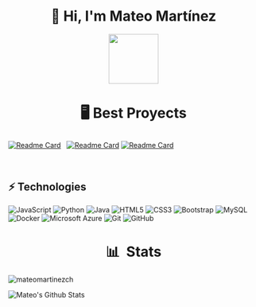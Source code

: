 ### <h1 align ="center">👋 Hi, I'm Mateo Martínez</h1>
<div id="header" align="center">
  <img src="https://media.giphy.com/media/M9gbBd9nbDrOTu1Mqx/giphy.gif" width="100"/>
</div>
<p align="center">
</p>
<h1 align="center">

🖥 Best Proyects

</h1>

[![Readme Card](https://github-readme-stats.vercel.app/api/pin/?username=MateoMartinezCh&repo=Laravel-first-steps&bg_color=0d1116&title_color=ce09ec&text_color=a4aacb&icon_color=007ec6)](https://github.com/MateoMartinezCh/Laravel-First-Steps) &nbsp; [![Readme Card](https://github-readme-stats.vercel.app/api/pin/?username=MateoMartinezCh&repo=Bootstrap-SCSS-Web-Design&bg_color=0d1116&title_color=ce09ec&text_color=a4aacb&icon_color=007ec6)](https://github.com/MateoMartinezCh/Bootstrap-SCSS-Web-Design) [![Readme Card](https://github-readme-stats.vercel.app/api/pin/?username=MateoMartinezCh&repo=AirCraft&bg_color=0d1116&title_color=ce09ec&text_color=a4aacb&icon_color=007ec6)](https://github.com/MateoMartinezCh/AirCraft)

&nbsp;

## ⚡ Technologies

![JavaScript](https://img.shields.io/badge/-JavaScript-black?style=flat-square&logo=javascript)
![Python](https://img.shields.io/badge/-Python-black?style=flat-square&logo=Python)
![Java](https://img.shields.io/badge/-java-E34A86?style=flat-square&logo=java)
![HTML5](https://img.shields.io/badge/-HTML5-E34F26?style=flat-square&logo=html5&logoColor=white)
![CSS3](https://img.shields.io/badge/-CSS3-1572B6?style=flat-square&logo=css3)
![Bootstrap](https://img.shields.io/badge/-Bootstrap-563D7C?style=flat-square&logo=bootstrap)
![MySQL](https://img.shields.io/badge/-MySQL-black?style=flat-square&logo=mysql)
![Docker](https://img.shields.io/badge/-Docker-black?style=flat-square&logo=docker)
![Microsoft Azure](https://img.shields.io/badge/Microsoft%20Azure-232F7E?style=flat-square&logo=microsoft-azure)
![Git](https://img.shields.io/badge/-Git-black?style=flat-square&logo=git)
![GitHub](https://img.shields.io/badge/-GitHub-181717?style=flat-square&logo=github)


<h1 align ="center">📊 &nbsp;Stats</h1>

<img src="https://github-readme-stats.vercel.app/api/top-langs?username=mateomartinezch&show_icons=true&theme=cobalt&title_color=AB6BF3&text_color=adbac7&bg_color=0d1116&locale=en&layout=compact" alt="mateomartinezch" />

![Mateo's Github Stats](https://github-readme-stats.vercel.app/api?username=MateoMartinezCh&hide=contribs,prs&show_icons=true&bg_color=0d1116&title_color=AB6BF3&text_color=a4aacb&icon_color=2DDD11 )



<!--
**MateoMartinezCh/MateoMartinezCh** is a ✨ _special_ ✨ repository because its `README.md` (this file) appears on your GitHub profile.

Here are some ideas to get you started:
[![GitHub MateoMartinezCh](https://img.shields.io/github/followers/mateomartinezch?label=follow&style=social)](https://github.com/MateoMartinezCh)

![GitHub Streak](https://github-readme-streak-stats.herokuapp.com/?user=MateoMartinezCh&theme=dark&count_private=true&bg_color=0d1116&title_color=ce09ec&text_color=a4aacb&icon_color=007ec6)

- 🔭 I’m currently working on ...
- 🌱 I’m currently learning ...
- 👯 I’m looking to collaborate on ...
- 🤔 I’m looking for help with ...
- 💬 Ask me about ...
- 📫 How to reach me: ...
- 😄 Pronouns: ...
- ⚡ Fun fact: ...
-->
